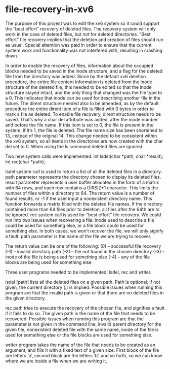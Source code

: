 # file-recovery-in-xv6

The purpose of this project was to edit the xv6 system so it could support the “best effort” recovery of deleted files. The recovery system will only work in the case of deleted files, but not for deleted directories. “Best effort” file recovery implies that the deletion and creation of files should run as usual. Special attention was paid in order to ensure that the current system work and functionality was not interfered with, resulting in crashing down. 

In order to enable the recovery of files, information about the occupied blocks needed to be saved in the inode structure, and a flag for the deleted file from the directory was added. Since by the default xv6 deletion procedure, the entire file content information is deleted from the inode structure of the deleted file, this needed to be edited so that the inode structure stayed intact, and the only thing that changed was the file type to a 0. This indicates that inode can be used for describing another file in the future. The dirent structure needed also to be amended, as by the default procedure the entire dirent item of a file is filled with 0 bytes in order to mark a file as deleted. To enable file recovery, dirent structure needs to be saved. That’s why a char del attribute was added, after the inode number and before the file name. If this item is set to 0, the file is present in the system; if it’s 1, the file is deleted. The file name size has been shortened to 13, instead of the original 14. This change needed to be consistent within the xv6 system, so all items in the directories are now created with the char del set to 0. When using the ls command deleted files are ignored.

Two new system calls were implemented: 
int lsdel(char *path, char *result);
Int rec(char *path);

lsdel system call is used to return a list of all the deleted files in a directory.
path parameter represents the directory chosen to display its deleted files.
result parameter represents a user buffer allocated in the form of a matrix with 64 rows, and each row contains a DIRSIZ+1 character. This limits the number of files within a directory to 64. The return value is a number of found results, or -1 if the user input a nonexistent directory name. This function forwards a matrix filled with the deleted file names. If the directory contained more than 64 files prior to deletion, all files after the 64th are to be ignored.
rec system call is used for “best effort” file recovery. We could run into two issues when recovering a file: inode used to describe a file could be used for something else, or a file block could be used for something else. In both cases, we won’t recover the file, we will only signify a fault. 
path parameter is the name of the file we are trying to recover.

The return value can be one of the following:
 (0) – successful file recovery
(-1) – invalid directory path
(-2) – file not found in the chosen directory
(-3) – inode of the file is being used for something else
(-4) – any of the file blocks are being used for something else

Three user programs needed to be implemented: lsdel, rec and writer.

lsdel [path] lists all the deleted files on a given path. Path is optional; if not given, the current directory (.) is implied. Possible issues when running this program are that the invalid path is given or that there are no deleted files in the given directory.

rec path tries to execute the recovery of the chosen file, and signifies a fault if it fails to do so. The given path is the name of the file that needs to be recovered. Possible issues when running this program are that the parameter is not given in the command line, invalid parent directory for the given file, nonexistent deleted file with the same name, inode of the file is used for something else or the file blocks are used for something else.

writer program takes the name of the file that needs to be created as an argument, and fills it with a fixed text of a given size. First block of the file are letters ‘a’, second block are the letters ‘b’, and so forth, so we can know where we are inside a file when we are writing it.
